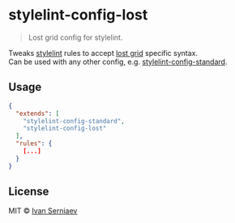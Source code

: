 # stylelint-config-lost

> Lost grid config for stylelint.

Tweaks [stylelint] rules to accept [lost grid] specific syntax.  
Can be used with any other config, e.g. [stylelint-config-standard].

## Usage

```json
{
  "extends": [
    "stylelint-config-standard",
    "stylelint-config-lost"
  ],
  "rules": {
    [...]
  }
}
```

## License

MIT © [Ivan Serniaev](https://github.com/delorge)

[stylelint]: https://github.com/stylelint/stylelint
[stylelint-config-standard]: https://github.com/stylelint/stylelint-config-standard
[Lost grid]: https://github.com/peterramsing/lost
